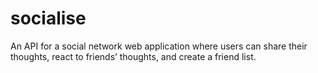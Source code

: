 # socialise
An API for a social network web application where users can share their thoughts, react to friends’ thoughts, and create a friend list.

